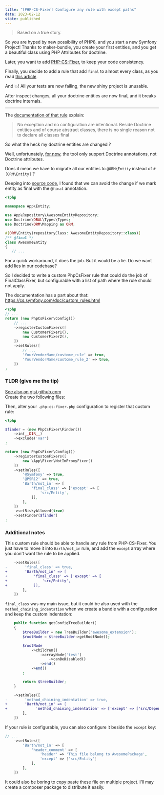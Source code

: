 ```yaml
---
title: "[PHP-CS-Fixer] Configure any rule with except paths"
date: 2023-02-12
state: published
---
```


> Based on a true story.

<p></p>
So you are hyped by new possibility of PHP8, and you start a new Symfony Project!
Thanks to maker-bundle, you create your first entities, and you get a beautiful class using PHP Attributes for doctrine.

Later, you want to add [PHP-CS-Fixer](https://cs.symfony.com/), to keep your code consistency.

Finally, you decide to add a rule that add `final` to almost every class, as you read [this article](https://ocramius.github.io/blog/when-to-declare-classes-final/).

And 💥! All your tests are now failing, the new shiny project is unusable.

After inspect changes, all your doctrine entities are now final, and it breaks doctrine internals.

---

The [documentation of that rule](https://cs.symfony.com/doc/rules/class_notation/final_class.html) explain:

> No exception and no configuration are intentional. Beside Doctrine entities and of course abstract classes, there is no single reason not to declare all classes final

So what the heck my doctrine entities are changed ?

Well, unfortunately, [for now](https://github.com/PHP-CS-Fixer/PHP-CS-Fixer/issues/5782), the tool only support Doctrine annotations, not Doctrine attributes.

Does it mean we have to migrate all our entities to `@ORM\Entity` instead of `#[ORM\Entity]` ?

Deeping into [source code](https://github.com/PHP-CS-Fixer/PHP-CS-Fixer/blob/v3.14.4/src/Fixer/ClassNotation/FinalInternalClassFixer.php#L166), I found that we can avoid the change if we mark entity as final with the `@final` annotation.

```php
<?php

namespace App\Entity;

use App\Repository\AwesomeEntityRepository;
use Doctrine\DBAL\Types\Types;
use Doctrine\ORM\Mapping as ORM;

#[ORM\Entity(repositoryClass: AwesomeEntityRepository::class)]
/** @final */
class AwesomeEntity
{
   // ...
```

For a quick workaround, it does the job. But it would be a lie. Do we want add lies in our codebase?

So I decided to write a custom PhpCsFixer rule that could do the job of FinalClassFixer, but configurable with a list of path where the rule should not apply.

The documentation has a part about that: https://cs.symfony.com/doc/custom_rules.html

```php
<?php
// ...
return (new PhpCsFixer\Config())
    // ...
    ->registerCustomFixers([
        new CustomerFixer1(),
        new CustomerFixer2(),
    ])
    ->setRules([
        // ...
        'YourVendorName/custome_rule' => true,
        'YourVendorName/custome_rule_2' => true,
    ])
;
```

### TLDR (give me the tip)

<div class="text-right">
<a href="https://gist.github.com/03e4f36ccd296dcb90d83af5707532ac"
   target="_blank" rel="nofollow,noopener"
   class="px-4 py-2 bg-gray-100 text-blue-500 border border-blue-500 hover:bg-blue-500 hover:text-white">
    <i class="fa fa-external-link-alt"></i>
        See also on gist.github.com
</a>
</div>
Create the two following files:

<div data-controller="gist-file" data-gist-file-github-user-value="Jibbarth" data-gist-file-article-value="03e4f36ccd296dcb90d83af5707532ac" data-gist-file-file-value="NotInProxyFixer.php"></div>
<div data-controller="gist-file" data-gist-file-github-user-value="Jibbarth" data-gist-file-article-value="03e4f36ccd296dcb90d83af5707532ac" data-gist-file-file-value="NoValidateFixerConfigurationResolver.php"></div>

Then, alter your `.php-cs-fixer.php` configuration to register that custom rule:

```php
<?php

$finder = (new PhpCsFixer\Finder())
    ->in(__DIR__)
    ->exclude('var')
;

return (new PhpCsFixer\Config())
    ->registerCustomFixers([
        new \App\Fixer\NotInProxyFixer()
    ])
    ->setRules([
        '@Symfony' => true,
        '@PSR12' => true,
        'Barth/not_in' => [
            'final_class' => ['except' => [
                'src/Entity',
            ]],
        ],
    ])
    ->setRiskyAllowed(true)
    ->setFinder($finder)
;
```

### Additional notes

This custom rule should be able to handle any rule from PHP-CS-Fixer.
You just have to move it into `Barth/not_in` rule, and add the `except` array where you don't want the rule to be applied.

```diff
    ->setRules([
-        'final_class' => true,
+        'Barth/not_in' => [
+            'final_class' => ['except' => [
+                'src/Entity',
+            ]],
        ],
    ])
```

`final_class` was my main issue, but it could be also used with the `method_chaining_indentation` when we create a bundle with a configuration and keep the custom indentation:

```php
    public function getConfigTreeBuilder()
    {
        $treeBuilder = new TreeBuilder('awesome_extension');
        $rootNode = $treeBuilder->getRootNode();

        $rootNode
            ->children()
                ->arrayNode('test')
                    ->canBeDisabled()
                ->end()
            ->end()
        ;

        return $treeBuilder;
    }
```
```diff
    ->setRules([
-        'method_chaining_indentation' => true,
+        'Barth/not_in' => [
+             'method_chaining_indentation' => ['except' => ['src/DependencyInjection']]
        ],
    ])
```


If your rule is configurable, you can also configure it beside the `except` key:

```php
// ...
    ->setRules([
        'Barth/not_in' => [
            'header_comment' => [
                'header' => 'This file belong to AwesomePackage',
                'except' => ['src/Entity']
            ],
        ],
    ])

```

It could also be boring to copy paste these file on multiple project.
I'll may create a composer package to distribute it easily.
